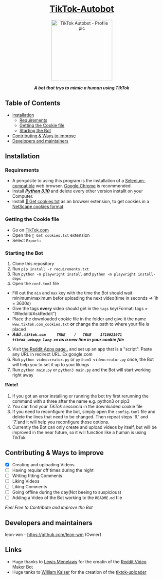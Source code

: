 <h1 align="center"><a href="https://www.tiktok.com/@aireadingthings/">TikTok-Autobot</a></h1>

<p align="center"><img align="center" width="200" height="200" src="https://github.com/leon-wm/TikTok-Autobot/assets/78597735/56354ed1-decf-4c78-b427-d4c9d2aa9a1e" alt="TikTok Autobot - Profile pic"></p>
<p align="center"><i><b>A bot that trys to mimic a human using TikTok</b></i></p>




## Table of Contents
- [Installation](##installation)
  - [Requirements](###requirements)
  - [Getting the Cookie file](###getting-the-Cookie-file)
  - [Starting the Bot](###Starting-the-Bot)
- [Contributing & Ways to improve](##Contributing-&-Ways-to-improve)
- [Developers and maintainers](##CDevelopers-and-maintainers)
## Installation

### Requirements
- A perquisite to using this program is the installation of a [Selenium-compatible](https://www.selenium.dev/documentation/webdriver/getting_started/install_drivers/) web browser. [Google Chrome](https://www.google.com/chrome/) is recommended.
- Install [__*Python 3.10*__](https://www.python.org/downloads/release/python-3100/) and delete every other version installt on your Computer.
- Install [🍪 Get cookies.txt](https://github.com/kairi003/Get-cookies.txt-LOCALLY) as an browser extension, to get cookies in a [NetScape cookies format](http://fileformats.archiveteam.org/wiki/Netscape_cookies.txt).

### Getting the Cookie file
- Go on [TikTok.com](https://tiktok.com/) 
- Open the  `🍪 Get cookies.txt` extension
- Select `Export⇩`

### Starting the Bot
1. Clone this repository
2. Run `pip install -r requirements.txt`
3. Run `python -m playwright install` and `python -m playwright install-deps`
4. Open the `conf.toml` file
  - Fill out the `min` and `max` key with the time the Bot should wait minimum/maximum befor uploading the next video(time in seconds => 1h = 3600s)
  - Give the tags __every__ video should get in the `tags` key(Format: tags = "#Reddit#AskReddit")
  - Place the downloaded cookie file in the folder and give it the name `www.tiktok.com_cookies.txt` __or__ change the path to where your file is placed
  - ***Add `.tiktok.com     TRUE    /   TRUE    1710021971  tiktok_webapp_lang en` as a new line in your cookie file***
5. Visit [the Reddit Apps page.](https://www.reddit.com/prefs/apps), and set up an app that is a "script". Paste any URL in redirect URL. Ex:google.com
6. Run `python videocreator.py` or `python3 videocreator.py` once, the Bot will help you to set it up to your likings
7. Run `python main.py` or `python3 main.py` and the Bot will start working right away

 
__❗Note❗__
1. If you got an error installing or running the bot try first rerunning the command with a three after the name e.g. python3 or pip3
2. You can find your *TikTok sessionid* in the downloaded cookie file
3. If you need to reconfigure the bot, simply open the `config.toml` file and delete the lines that need to be changed. Then repeat steps '6.' and '7.'and it will help you reconfigure those options.
4. Currently the Bot can only create and upload videos by itself, but will be improved in the near future, so it will function like a human is using TikTok


## Contributing & Ways to improve
- [x] Creating and uploading Videos
- [ ] Having reqular off times during the night
- [ ] Writing fitting Comments
- [ ] Liking Videos
- [ ] Liking Comments
- [ ] Going offline during the day(Not beeing to suspicious)
- [ ] Adding a Video of the Bot working to the `README.md` file

*Feel Free to Contribute and improve the Bot*

## Developers and maintainers
leon-wm - https://github.com/leon-wm (Owner)

## Links
- Huge thanks to [Lewis Menelaws](https://github.com/elebumm) for the creatin of the [Reddit Video Maker Bot](https://github.com/elebumm/RedditVideoMakerBot)
- Huge tanks to [William Kaiser](https://github.com/wkaisertexas) for the creation of the [tiktok-uploader](https://github.com/wkaisertexas/tiktok-uploader)
